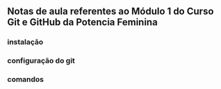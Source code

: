 ## Notas de aula referentes ao Módulo 1 do Curso Git e GitHub da Potencia Feminina

### instalação 

### configuração do git

### comandos
